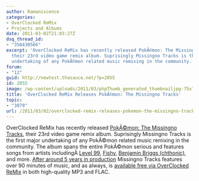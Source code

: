 ```yaml
---
author: Ramaniscence
categories:
- OverClocked ReMix
- Projects and Albums
date: 2011-03-02T21:03:27Z
dsq_thread_id:
- "358430566"
excerpt: 'OverClocked ReMix has recently released PokÃ©mon: The Missingno Tracks,
  their 23rd video game remix album. Suprisingly Missingno Tracks is the first major
  undertaking of any PokÃ©mon related music remixing in the community. '
forum:
- "12"
guid: http://newtest.thasauce.net/?p=2055
id: 2055
image: /wp-content/uploads/2011/03/phpThumb_generated_thumbnailjpg-75x75.jpg
title: 'OverClocked ReMix Releases PokÃ©mon: The Missingno Tracks'
topic:
- "3879"
url: /2011/03/02/overclocked-remix-releases-pokemon-the-missingno-tracks/
---
```


OverClocked ReMix has recently released [PokÃ©mon: The Missingno Tracks](http://ocremix.org/album/27/pokemon-the-missingno-tracks), their 23rd video game remix album. Suprisingly Missingno Tracks is the first major undertaking of any PokÃ©mon related music remixing in the community. The album spans the entire PokÃ©mon serious and features songs from artists includingÂ [Level 99](http://remix.thasauce.net/mixer/level-99/), [Fishy](http://remix.thasauce.net/mixer/fishy/), [Benjamin Briggs (chthonic)](http://remix.thasauce.net/mixer/benjamin-briggs/), and more. [After around 5 years in production](http://ocremix.org/forums/showthread.php?t=4733) Missingno Tracks features over 90 minutes of music, and as always, is [available free via OverClocked ReMix](http://missingno.ocremix.org/) in both high-quality MP3 and FLAC.